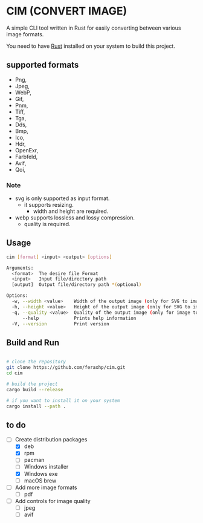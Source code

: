 # CIM (CONVERT IMAGE)

A simple CLI tool written in Rust for easily converting between various image formats.

You need to have [Rust](https://www.rust-lang.org/tools/install) installed on your system to build this project.

## supported formats

- Png,
- Jpeg,
- WebP,
- Gif,
- Pnm,
- Tiff,
- Tga,
- Dds,
- Bmp,
- Ico,
- Hdr,
- OpenExr,
- Farbfeld,
- Avif,
- Qoi,

### Note
- svg is only supported as input format.
  - it supports resizing. 
    - width and height are required.
- webp supports lossless and lossy compression.
  - quality is required.

## Usage
```bash
cim [format] <input> <output> [options]

Arguments:
  <format>  The desire file Format
  <input>   Input file/directory path
  [output]  Output file/directory path *(optional)

Options:
  -w, --width <value>    Width of the output image (only for SVG to image) [default: 0]
  -h, --height <value>   Height of the output image (only for SVG to image) [default: 0]
  -q, --quality <value>  Quality of the output image (only for image to WebP) [default: 100]
      --help             Prints help information
  -V, --version          Print version
```

## Build and Run
```bash

# clone the repository
git clone https://github.com/feraxhp/cim.git
cd cim

# build the project
cargo build --release

# if you want to install it on your system
cargo install --path .
```

## to do
- [ ] Create distribution packages
  - [x] deb
  - [x] rpm
  - [ ] pacman
  - [ ] Windows installer
  - [x] Windows exe
  - [ ] macOS brew

- [ ] Add more image formats
  - [ ] pdf

- [ ] Add controls for image quality
  - [ ] jpeg
  - [ ] avif
